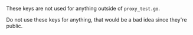 These keys are not used for anything outside of `proxy_test.go`.

Do not use these keys for anything, that would be a bad idea since they're public.